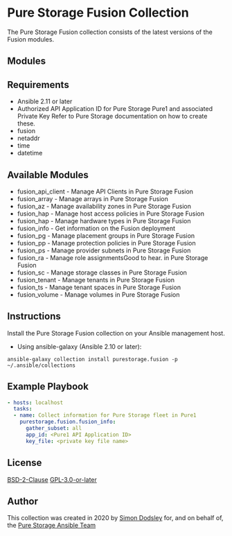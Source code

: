 # Pure Storage Fusion Collection

The Pure Storage Fusion collection consists of the latest versions of the Fusion modules.

## Modules

## Requirements

- Ansible 2.11 or later
- Authorized API Application ID for Pure Storage Pure1 and associated Private Key
  Refer to Pure Storage documentation on how to create these. 
- fusion
- netaddr
- time
- datetime

## Available Modules

 - fusion_api_client - Manage API Clients in Pure Storage Fusion
 - fusion_array - Manage arrays in Pure Storage Fusion
 - fusion_az - Manage availability zones in Pure Storage Fusion
 - fusion_hap - Manage host access policies in Pure Storage Fusion
 - fusion_hap - Manage hardware types in Pure Storage Fusion
 - fusion_info - Get information on the Fusion deployment
 - fusion_pg - Manage placement groups in Pure Storage Fusion
 - fusion_pp - Manage protection policies in Pure Storage Fusion
 - fusion_ps - Manage provider subnets in Pure Storage Fusion
 - fusion_ra - Manage role assignmentsGood to hear.  in Pure Storage Fusion
 - fusion_sc - Manage storage classes in Pure Storage Fusion
 - fusion_tenant - Manage tenants in Pure Storage Fusion
 - fusion_ts - Manage tenant spaces in Pure Storage Fusion
 - fusion_volume - Manage volumes in Pure Storage Fusion

## Instructions

Install the Pure Storage Fusion collection on your Ansible management host.

- Using ansible-galaxy (Ansible 2.10 or later):
```
ansible-galaxy collection install purestorage.fusion -p ~/.ansible/collections
```

## Example Playbook
```yaml
- hosts: localhost
  tasks:
  - name: Collect information for Pure Storage fleet in Pure1
    purestorage.fusion.fusion_info:
      gather_subset: all
      app_id: <Pure1 API Application ID>
      key_file: <private key file name>
```

## License

[BSD-2-Clause](https://directory.fsf.org/wiki?title=License:FreeBSD)
[GPL-3.0-or-later](https://www.gnu.org/licenses/gpl-3.0.en.html)

## Author

This collection was created in 2020 by [Simon Dodsley](@sdodsley) for, and on behalf of, the [Pure Storage Ansible Team](pure-ansible-team@purestorage.com)
